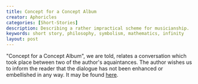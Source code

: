 ```yaml
---
title: Concept for a Concept Album
creator: Aphoricles
categories: [Short-Stories]
description: Describing a rather impractical scheme for musicianship.
keywords: short story, philosophy, symbolism, mathematics, infinity
layout: post
---
```


"Concept for a Concept Album", we are told, relates a conversation which took place between two of the author's aquaintances. The author wishes us to inform the reader that the dialogue has not been enhanced or embellished in any way. It may be found <a href="https://firebasestorage.googleapis.com/v0/b/perceptua-b6ea3.appspot.com/o/public%2FConcept%20for%20a%20Concept%20Album.pdf?alt=media&token=33949f90-0c3c-443a-a360-63647a521117" target="_blank">here</a>.
